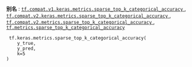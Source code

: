 **别名** : [ `tf.compat.v1.keras.metrics.sparse_top_k_categorical_accuracy` ](/api_docs/python/tf/keras/metrics/sparse_top_k_categorical_accuracy), [ `tf.compat.v2.keras.metrics.sparse_top_k_categorical_accuracy` ](/api_docs/python/tf/keras/metrics/sparse_top_k_categorical_accuracy), [ `tf.compat.v2.metrics.sparse_top_k_categorical_accuracy` ](/api_docs/python/tf/keras/metrics/sparse_top_k_categorical_accuracy), [ `tf.metrics.sparse_top_k_categorical_accuracy` ](/api_docs/python/tf/keras/metrics/sparse_top_k_categorical_accuracy)

```
 tf.keras.metrics.sparse_top_k_categorical_accuracy(
    y_true,
    y_pred,
    k=5
)
 
```

